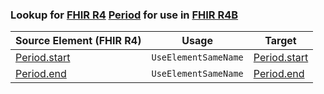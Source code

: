 ### Lookup for [FHIR R4](https://hl7.org/fhir/R4/) [Period](https://hl7.org/fhir/R4/Period.html) for use in [FHIR R4B](https://hl7.org/fhir/R4B/)

| Source Element (FHIR R4) | Usage | Target |
| -------------- | ----- | ------ |
| [Period.start](https://hl7.org/fhir/R4/Period.html#resource) | `UseElementSameName` | [Period.start](https://hl7.org/fhir/R4B/Period.html#resource) |
| [Period.end](https://hl7.org/fhir/R4/Period.html#resource) | `UseElementSameName` | [Period.end](https://hl7.org/fhir/R4B/Period.html#resource) |
